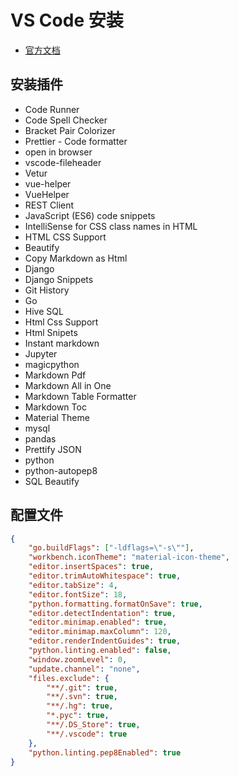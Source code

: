# VS Code 安装

- [官方文档](https://code.visualstudio.com)

## 安装插件
- Code Runner
- Code Spell Checker
- Bracket Pair Colorizer
- Prettier - Code formatter
- open in browser
- vscode-fileheader
- Vetur
- vue-helper
- VueHelper
- REST Client
- JavaScript (ES6) code snippets
- IntelliSense for CSS class names in HTML
- HTML CSS Support
- Beautify
- Copy Markdown as Html
- Django
- Django Snippets
- Git History
- Go
- Hive SQL
- Html Css Support
- Html Snipets
- Instant markdown
- Jupyter
- magicpython
- Markdown Pdf
- Markdown All in One
- Markdown Table Formatter
- Markdown Toc
- Material Theme
- mysql
- pandas
- Prettify JSON
- python
- python-autopep8
- SQL Beautify

## 配置文件
```json
{
    "go.buildFlags": ["-ldflags=\"-s\""],
    "workbench.iconTheme": "material-icon-theme",
    "editor.insertSpaces": true,
    "editor.trimAutoWhitespace": true,
    "editor.tabSize": 4,
    "editor.fontSize": 18,
    "python.formatting.formatOnSave": true,
    "editor.detectIndentation": true,
    "editor.minimap.enabled": true,
    "editor.minimap.maxColumn": 120,
    "editor.renderIndentGuides": true,
    "python.linting.enabled": false,
    "window.zoomLevel": 0,
    "update.channel": "none",
    "files.exclude": {
        "**/.git": true,
        "**/.svn": true,
        "**/.hg": true,
        "*.pyc": true,
        "**/.DS_Store": true,
        "**/.vscode": true
    },
    "python.linting.pep8Enabled": true
}
```
